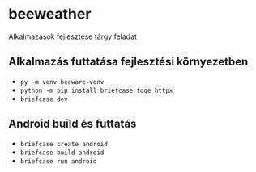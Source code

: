 # beeweather
Alkalmazások fejlesztése tárgy feladat

## Alkalmazás futtatása fejlesztési környezetben
- `py -m venv beeware-venv`
- `python -m pip install briefcase toge httpx`
- `briefcase dev`

## Android build és futtatás
- `briefcase create android`
- `briefcase build android`
- `briefcase run android`
